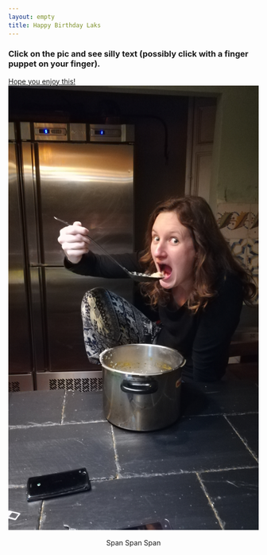 ```yaml
---
layout: empty
title: Happy Birthday Laks
---
```




<link rel="stylesheet" href="assets/css/laks.css">

<h3> Click on the pic and see silly text (possibly click with a finger puppet on your finger).</h3>
<a id="ticklink" href="https://drive.google.com/file/d/1a2erkw-Z5oQ_nhc4VPcG4xmYGbJi1Q3n/view?usp=sharing" target="_blank">Hope you enjoy this!</a>
<div align="center" class="open main">
 <img id="laks" src="/assets/img/laks.jpg" alt="laks"/> 
 <div id="olay" class="popup-overlay">
  <div id="cnt" class="popup-content">
   <p id="msg"> Span Span Span</p>
  </div>
</div> 
</div>

<script src="http://code.jquery.com/jquery-1.10.1.min.js"></script>
<script src="/assets/js/laks.js"></script>
